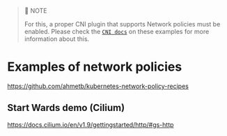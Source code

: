 > :eyes: NOTE
>
> For this, a proper CNI plugin that supports Network policies must be enabled. Please check the [`CNI docs`](../../cni/README.md) on these examples for more information about this.

# Examples of network policies

https://github.com/ahmetb/kubernetes-network-policy-recipes

## Start Wards demo (Cilium)

https://docs.cilium.io/en/v1.9/gettingstarted/http/#gs-http